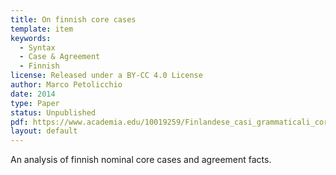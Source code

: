 ```yaml
---
title: On finnish core cases 
template: item
keywords: 
  - Syntax
  - Case & Agreement
  - Finnish
license: Released under a BY-CC 4.0 License
author: Marco Petolicchio
date: 2014
type: Paper
status: Unpublished
pdf: https://www.academia.edu/10019259/Finlandese_casi_grammaticali_core_
layout: default
---
```


An analysis of finnish nominal core cases and agreement facts.